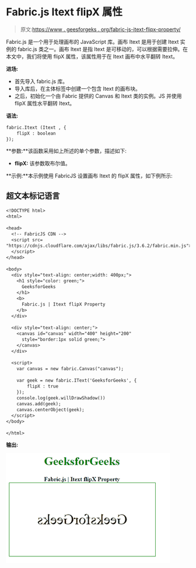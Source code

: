 # Fabric.js Itext flipX 属性

> 原文:[https://www . geesforgeks . org/fabric-js-itext-flipx-property/](https://www.geeksforgeeks.org/fabric-js-itext-flipx-property/)

Fabric.js 是一个用于处理画布的 JavaScript 库。画布 Itext 是用于创建 Itext 实例的 fabric.js 类之一。画布 Itext 是指 Itext 是可移动的，可以根据需要拉伸。在本文中，我们将使用 flipX 属性，该属性用于在 Itext 画布中水平翻转 Itext。

**进场:**

*   首先导入 fabric.js 库。
*   导入库后，在主体标签中创建一个包含 Itext 的画布块。
*   之后，初始化一个由 Fabric 提供的 Canvas 和 Itext 类的实例。JS 并使用 flipX 属性水平翻转 Itext。

**语法:**

```
fabric.Itext (Itext , {
    flipX : boolean
});
```

**参数:**该函数采用如上所述的单个参数，描述如下:

*   **flipX:** 该参数取布尔值。

**示例:**本示例使用 FabricJS 设置画布 Itext 的 flipX 属性，如下例所示:

## 超文本标记语言

```
<!DOCTYPE html> 
<html> 

<head>
  <!-- FabricJS CDN -->
  <script src= 
"https://cdnjs.cloudflare.com/ajax/libs/fabric.js/3.6.2/fabric.min.js"> 
  </script> 
</head> 

<body> 
  <div style="text-align: center;width: 400px;"> 
    <h1 style="color: green;"> 
      GeeksforGeeks 
    </h1>
    <b> 
      Fabric.js | Itext flipX Property 
    </b> 
  </div> 

  <div style="text-align: center;"> 
    <canvas id="canvas" width="400" height="200"
      style="border:1px solid green;"> 
    </canvas> 
  </div> 

  <script> 
    var canvas = new fabric.Canvas("canvas"); 

    var geek = new fabric.IText('GeeksforGeeks', {
        flipX : true
    });
    console.log(geek.willDrawShadow())
    canvas.add(geek);
    canvas.centerObject(geek); 
  </script> 
</body> 

</html>
```

**输出:**

![](img/e18e3eb7e934defdd5c76a374c647097.png)